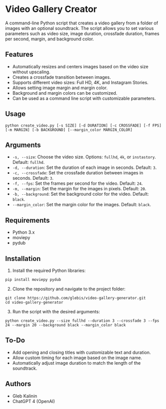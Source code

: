# Video Gallery Creator

A command-line Python script that creates a video gallery from a folder of images with an optional soundtrack. The script allows you to set various parameters such as video size, image duration, crossfade duration, frames per second, margin, and background color.

## Features

* Automatically resizes and centers images based on the video size without upscaling.
* Creates a crossfade transition between images.
* Supports different video sizes: Full HD, 4K, and Instagram Stories.
* Allows setting image margin and margin color.
* Background and margin colors can be customized.
* Can be used as a command line script with customizable parameters.

## Usage

```python create_video.py [-s SIZE] [-d DURATION] [-c CROSSFADE] [-f FPS] [-m MARGIN] [-b BACKGROUND] [--margin_color MARGIN_COLOR]```


## Arguments

* `-s, --size`: Choose the video size. Options: `fullhd`, `4k`, or `instastory`. Default: `fullhd`.
* `-d, --duration`: Set the duration of each image in seconds. Default: `3`.
* `-c, --crossfade`: Set the crossfade duration between images in seconds. Default: `3`.
* `-f, --fps`: Set the frames per second for the video. Default: `24`.
* `-m, --margin`: Set the margin for the images in pixels. Default: `20`.
* `-b, --background`: Set the background color for the video. Default: `black`.
* `--margin_color`: Set the margin color for the images. Default: `black`.

## Requirements

* Python 3.x
* moviepy
* pydub

## Installation

1. Install the required Python libraries:

```pip install moviepy pydub```


2. Clone the repository and navigate to the project folder:

```
git clone https://github.com/glebis/video-gallery-generator.git
cd video-gallery-generator
```


3. Run the script with the desired arguments:

```
python create_video.py --size fullhd --duration 3 --crossfade 3 --fps 24 --margin 20 --background black --margin_color black
```

## To-Do

* Add opening and closing titles with customizable text and duration.
* Allow custom timing for each image based on the image name.
* Automatically adjust image duration to match the length of the soundtrack.


## Authors

* Gleb Kalinin
* ChatGPT 4 (OpenAI)
